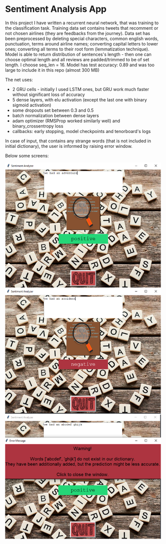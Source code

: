 # Sentiment Analysis App

In this project I have written a recurrent neural network, that was training to the classification task. Training data set contains tweets that recomment or not chosen airlines (they are feedbacks from the journey).
Data set has been preprocessed by deleting special characters, common english words, punctuation, terms around airline names; converting capital letters to lower ones; converting all terms to their root form (lemmatization technique).
Model is able to return distribution of sentences's length - then one can choose optimal length and all reviews are padded/trimmed to be of set length. I choose seq_len = 16.
Model has test accuracy: 0.89 and was too large to include it in this repo (almost 300 MB)

The net uses:
- 2 GRU cells - initially I used LSTM ones, but GRU work much faster without significant loss of accuracy
- 5 dense layers, with elu activation (except the last one with binary sigmoid activation)
- some dropouts set between 0.3 and 0.5
- batch normalization between dense layers
- adam optimizer (RMSProp worked similarly well) and binary_crossentropy loss
- callbacks: early stopping, model checkpoints and tenorboard's logs

In case of input, that contains any strange words (that is not included in initial dictionary), the user is informed by raising error window.

Below some screens:

![App screen1](https://github.com/Yelon-ml/Sentiment_Analysis_App/blob/main/pics/pos.PNG)
![App screen2](https://github.com/Yelon-ml/Sentiment_Analysis_App/blob/main/pics/neg.PNG)
![App screen3](https://github.com/Yelon-ml/Sentiment_Analysis_App/blob/main/pics/error.PNG)
